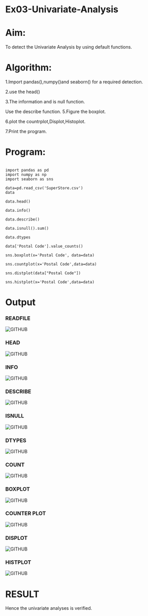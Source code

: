 # Ex03-Univariate-Analysis

# Aim:
To detect the Univariate Analysis by using default functions.

# Algorithm:
1.Import pandas(),numpy()and seaborn() for a required detection.

2.use the head()

3.The information and is null function.

Use the describe function.
5.Figure the boxplot.

6.plot the countrplot,Displot,Histoplot.

7.Print the program.

 #  Program:

 ```

 import pandas as pd
import numpy as np
import seaborn as sns

data=pd.read_csv('SuperStore.csv')
data

data.head()

data.info()

data.describe()

data.isnull().sum()

data.dtypes

data['Postal Code'].value_counts()

sns.boxplot(x='Postal Code', data=data)

sns.countplot(x='Postal Code',data=data)

sns.distplot(data["Postal Code"])

sns.histplot(x='Postal Code',data=data)

```

# Output

### READFILE
![GITHUB](3ex1.PNG)

### HEAD
![GITHUB](3ex2.PNG)

### INFO
![GITHUB](3ex3.PNG)

### DESCRIBE
![GITHUB](3ex4.PNG)

### ISNULL
![GITHUB](3ex5.PNG)


### DTYPES
![GITHUB](3ex6.PNG)

### COUNT

![GITHUB](3ex7.PNG)

### BOXPLOT

![GITHUB](3ex8.PNG)

### COUNTER PLOT
![GITHUB](3ex9.PNG)

### DISPLOT

![GITHUB](3ex10.PNG)

### HISTPLOT

![GITHUB](3ex11.PNG)

# RESULT

Hence the univariate analyses is verified.




